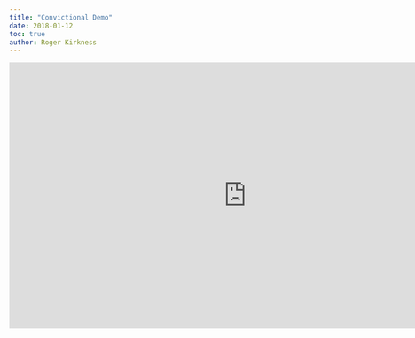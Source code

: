 ```yaml
---
title: "Convictional Demo"
date: 2018-01-12
toc: true
author: Roger Kirkness
---
```


<iframe width="853" height="480" src="https://www.youtube-nocookie.com/embed/hrqE8nsJPyE?rel=0&amp;showinfo=0" frameborder="0" allow="autoplay; encrypted-media" allowfullscreen=""></iframe>